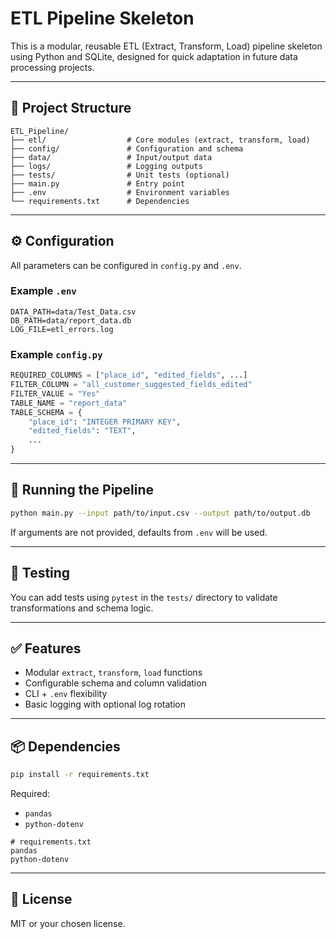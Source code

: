 # ETL Pipeline Skeleton

This is a modular, reusable ETL (Extract, Transform, Load) pipeline skeleton using Python and SQLite, designed for quick adaptation in future data processing projects.

---

## 📁 Project Structure
```
ETL_Pipeline/
├── etl/                  # Core modules (extract, transform, load)
├── config/               # Configuration and schema
├── data/                 # Input/output data
├── logs/                 # Logging outputs
├── tests/                # Unit tests (optional)
├── main.py               # Entry point
├── .env                  # Environment variables
└── requirements.txt      # Dependencies
```

---

## ⚙️ Configuration
All parameters can be configured in `config.py` and `.env`.

### Example `.env`
```
DATA_PATH=data/Test_Data.csv
DB_PATH=data/report_data.db
LOG_FILE=etl_errors.log
```

### Example `config.py`
```python
REQUIRED_COLUMNS = ["place_id", "edited_fields", ...]
FILTER_COLUMN = "all_customer_suggested_fields_edited"
FILTER_VALUE = "Yes"
TABLE_NAME = "report_data"
TABLE_SCHEMA = {
    "place_id": "INTEGER PRIMARY KEY",
    "edited_fields": "TEXT",
    ...
}
```

---

## 🚀 Running the Pipeline
```bash
python main.py --input path/to/input.csv --output path/to/output.db
```

If arguments are not provided, defaults from `.env` will be used.

---

## 🧪 Testing
You can add tests using `pytest` in the `tests/` directory to validate transformations and schema logic.

---

## ✅ Features
- Modular `extract`, `transform`, `load` functions
- Configurable schema and column validation
- CLI + `.env` flexibility
- Basic logging with optional log rotation

---

## 📦 Dependencies
```bash
pip install -r requirements.txt
```
Required:
- `pandas`
- `python-dotenv`
```
# requirements.txt
pandas
python-dotenv
```

---

## 📌 License
MIT or your chosen license.

